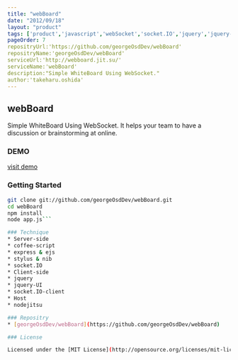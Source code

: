 ```yaml
---
title: "webBoard"
date: "2012/09/18"
layout: "product"
tags: ['product','javascript','webSocket','socket.IO','jquery','jquery-UI']
pageOrder: 7
repositryUrl:'https://github.com/georgeOsdDev/webBoard'
repositryName:'georgeOsdDev/webBoard'
serviceUrl:'http://webboard.jit.su/'
serviceName:'webBoard'
description:"Simple WhiteBoard Using WebSocket."
author:'takeharu.oshida'
---
```


## webBoard

Simple WhiteBoard Using WebSocket.
It helps your team to have a discussion or brainstorming at online.

### DEMO

[visit demo](http://webboard.jit.su)

### Getting Started

  ``` bash
  git clone git://github.com/georgeOsdDev/webBoard.git
  cd webBoard
  npm install
  node app.js```

### Technique
* Server-side
  * coffee-script
  * express & ejs
  * stylus & nib
  * socket.IO
* Client-side
  * jquery
  * jquery-UI
  * socket.IO-client
* Host
  * nodejitsu

### Repositry
 * [georgeOsdDev/webBoard](https://github.com/georgeOsdDev/webBoard)

### License

Licensed under the [MIT License](http://opensource.org/licenses/mit-license.php)
